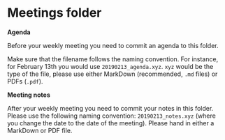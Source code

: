 # Meetings folder

**Agenda**

Before your weekly meeting you need to commit an agenda to this folder.

Make sure that the filename follows the naming convention. 
For instance, for February 13th you would use `20190213_agenda.xyz`.
`xyz` would be the type of the file, please use either MarkDown (recommended, `.md` files) or PDFs (`.pdf`).

**Meeting notes**

After your weekly meeting you need to commit your notes in this folder.
Please use the following naming convention: `20190213_notes.xyz` (where you change the date to the date of the meeting).
Please hand in either a MarkDown or PDF file.